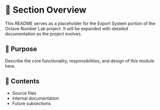 # 📄 Section Overview

This README serves as a placeholder for the Export System portion of the Octave Number Lab project. It will be expanded with detailed documentation as the project evolves.

## 🧠 Purpose

Describe the core functionality, responsibilities, and design of this module here.

## 📂 Contents

- Source files
- Internal documentation
- Future subsections
